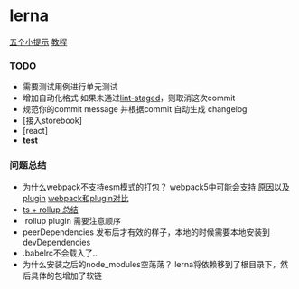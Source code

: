 # lerna 

[五个小提示](https://medium.com/shopback-engineering/5-tips-about-lerna-4186840093f2)
[教程](https://medium.com/hy-vee-engineering/creating-a-monorepo-with-lerna-yarn-workspaces-cf163908965d)

### TODO
- 需要测试用例进行单元测试
- 增加自动化格式 如果未通过[lint-staged](https://github.com/okonet/lint-staged)，则取消这次commit
- 规范你的commit message 并根据commit 自动生成 changelog
- [接入storebook]
- [react]
- __test__



### 问题总结
- 为什么webpack不支持esm模式的打包？
    webpack5中可能会支持
    [原因以及plugin](https://paultavares.wordpress.com/2018/07/02/webpack-how-to-generate-an-es-module-bundle/)
    [webpack和plugin对比](https://medium.com/webpack/webpack-and-rollup-the-same-but-different-a41ad427058c)
- [ts + rollup 总结](https://hackernoon.com/building-and-publishing-a-module-with-typescript-and-rollup-js-faa778c85396)
-  rollup plugin 需要注意顺序
- peerDependencies 发布后才有效的样子，本地的时候需要本地安装到devDependencies
- .babelrc不会载入了..
- 为什么安装之后的node_modules空荡荡？ lerna将依赖移到了根目录下，然后具体的包增加了软链
